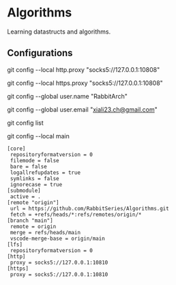 # Algorithms

 Learning datastructs and algorithms.

## Configurations

git config --local http.proxy "socks5://127.0.0.1:10808"

git config --local https.proxy "socks5://127.0.0.1:10808"

git config --global user.name "RabbitArch"

git config --global user.email "xiali23.ch@gmail.com"

git config list

git config --local main
```shell
[core]
 repositoryformatversion = 0
 filemode = false
 bare = false
 logallrefupdates = true
 symlinks = false
 ignorecase = true
[submodule]
 active = .
[remote "origin"]
 url = https://github.com/RabbitSeries/Algorithms.git
 fetch = +refs/heads/*:refs/remotes/origin/*
[branch "main"]
 remote = origin
 merge = refs/heads/main
 vscode-merge-base = origin/main
[lfs]
 repositoryformatversion = 0
[http]
 proxy = socks5://127.0.0.1:10810
[https]
 proxy = socks5://127.0.0.1:10810
```
